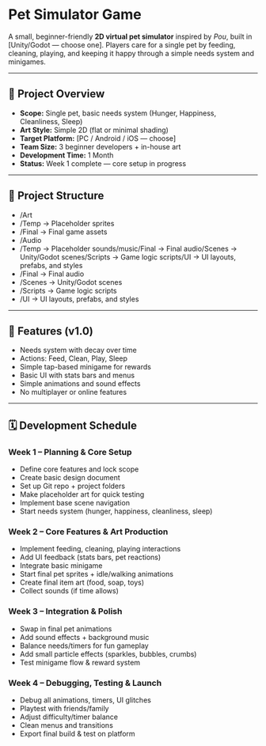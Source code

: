 # Pet Simulator Game

A small, beginner-friendly **2D virtual pet simulator** inspired by *Pou*, built in [Unity/Godot — choose one].
Players care for a single pet by feeding, cleaning, playing, and keeping it happy through a simple needs system and minigames.

---

## 📜 Project Overview
- **Scope:** Single pet, basic needs system (Hunger, Happiness, Cleanliness, Sleep)
- **Art Style:** Simple 2D (flat or minimal shading)
- **Target Platform:** [PC / Android / iOS — choose]
- **Team Size:** 3 beginner developers + in-house art
- **Development Time:** 1 Month
- **Status:** Week 1 complete — core setup in progress

---

## 📂 Project Structure
- /Art
- /Temp → Placeholder sprites
- /Final → Final game assets
- /Audio
- /Temp → Placeholder sounds/music/Final → Final audio/Scenes → Unity/Godot scenes/Scripts → Game logic scripts/UI → UI layouts, prefabs, and styles
- /Final → Final audio
- /Scenes → Unity/Godot scenes
- /Scripts → Game logic scripts
- /UI → UI layouts, prefabs, and styles

---

## 🎯 Features (v1.0)
- Needs system with decay over time
- Actions: Feed, Clean, Play, Sleep
- Simple tap-based minigame for rewards
- Basic UI with stats bars and menus
- Simple animations and sound effects
- No multiplayer or online features
---
## 🗓 Development Schedule

### **Week 1 – Planning & Core Setup**
- Define core features and lock scope
- Create basic design document
- Set up Git repo + project folders
- Make placeholder art for quick testing
- Implement base scene navigation
- Start needs system (hunger, happiness, cleanliness, sleep)

### **Week 2 – Core Features & Art Production**
- Implement feeding, cleaning, playing interactions
- Add UI feedback (stats bars, pet reactions)
- Integrate basic minigame
- Start final pet sprites + idle/walking animations
- Create final item art (food, soap, toys)
- Collect sounds (if time allows)

### **Week 3 – Integration & Polish**
- Swap in final pet animations
- Add sound effects + background music
- Balance needs/timers for fun gameplay
- Add small particle effects (sparkles, bubbles, crumbs)
- Test minigame flow & reward system

### **Week 4 – Debugging, Testing & Launch**
- Debug all animations, timers, UI glitches
- Playtest with friends/family
- Adjust difficulty/timer balance
- Clean menus and transitions
- Export final build & test on platform
